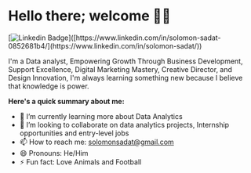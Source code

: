 # Hello there; welcome 👋🏾
[![Linkedin Badge](https://img.shields.io/badge/-Solomon-Sadat-blue?style=for-the-badge&logo=Linkedin&logoColor=white&link=[https://www.linkedin.com/in/solomon-sadat-0852681b4/](https://www.linkedin.com/in/solomon-sadat/))]([https://www.linkedin.com/in/solomon-sadat-0852681b4/](https://www.linkedin.com/in/solomon-sadat/))

I'm a Data analyst, Empowering Growth Through Business Development, Support Excellence, Digital Marketing Mastery, Creative Director, and Design Innovation, I'm always learning something new because I believe that knowledge is power.

**Here's a quick summary about me:**
- 🌱 I’m currently learning more about Data Analytics
- 💞️ I’m looking to collaborate on data analytics projects, Internship opportunities and entry-level jobs
- 📫 How to reach me: solomonsadat@gmail.com
- 😄 Pronouns: He/Him
- ⚡ Fun fact: Love Animals and Football

<!---
MrSolomonn/MrSolomonn is a ✨ special ✨ repository because its `README.md` (this file) appears on your GitHub profile.
You can click the Preview link to take a look at your changes.
--->

